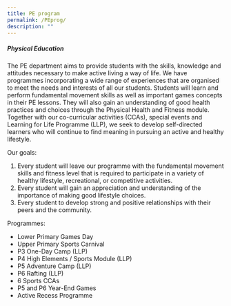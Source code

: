 ```yaml
---
title: PE program
permalink: /PEprog/
description: ""
---
```

##### Physical Education


The PE department aims to provide students with the skills, knowledge and attitudes necessary to make active living a way of life.
We have programmes incorporating a wide range of experiences that are organised to meet the needs and interests of all our students. Students will learn and perform fundamental movement skills as well as important games concepts in their PE lessons. They will also gain an understanding of good health practices and choices through the Physical Health and Fitness module. Together with our co-curricular activities (CCAs), special events and Learning for Life Programme (LLP), we seek to develop self-directed learners who will continue to find meaning in pursuing an active and healthy lifestyle.<br>

Our goals:
1. Every student will leave our programme with the fundamental movement skills and fitness level that is required to participate in a variety of healthy lifestyle, recreational, or competitive activities.
2.	Every student will gain an appreciation and understanding of the importance of making good lifestyle choices.
3.	Every student to develop strong and positive relationships with their peers and the community.

Programmes:
* Lower Primary Games Day
* Upper Primary Sports Carnival
* P3 One-Day Camp (LLP)
* P4 High Elements / Sports Module (LLP)
* P5 Adventure Camp (LLP)
* P6 Rafting (LLP)
* 6 Sports CCAs
* P5 and P6 Year-End Games
* Active Recess Programme